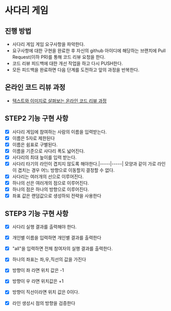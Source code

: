 # 사다리 게임
## 진행 방법
* 사다리 게임 게임 요구사항을 파악한다.
* 요구사항에 대한 구현을 완료한 후 자신의 github 아이디에 해당하는 브랜치에 Pull Request(이하 PR)를 통해 코드 리뷰 요청을 한다.
* 코드 리뷰 피드백에 대한 개선 작업을 하고 다시 PUSH한다.
* 모든 피드백을 완료하면 다음 단계를 도전하고 앞의 과정을 반복한다.

## 온라인 코드 리뷰 과정
* [텍스트와 이미지로 살펴보는 온라인 코드 리뷰 과정](https://github.com/nextstep-step/nextstep-docs/tree/master/codereview)

## STEP2 기능 구현 사항
- [X] 사다리 게임에 참여하는 사람의 이름을 입력받는다.
- [X] 이름은 5자로 제한된다
- [X] 이름은 쉼표로 구별된다.
- [X] 이름을 기준으로 사다리 폭도 넓어진다.
- [X] 사다리의 최대 높이를 입력 받는다.
- [X] 사다리 타기의 라인이 겹치지 않도록 해야한다.|-----|-----| 모양과 같이 가로 라인이 겹치는 경우 어느 방향으로 이동할지 결정할 수 없다.
- [X] 사다리는 여러개의 선으로 이루어진다.
- [X] 하나의 선은 여러개의 점으로 이루어진다.
- [X] 하나의 점은 하나의 방향으로 이루어진다.
- [X] 좌표 값은 랜덤값으로 생성하되 전략을 사용한다

## STEP3 기능 구현 사항
- [X] 사다리 실행 결과를 출력해야 한다.
- [X] 개인별 이름을 입력하면 개인별 결과를 출력한다
- [X] "all"을 입력하면 전체 참여자의 실행 결과를 출력한다.
- [X] 하나의 좌표는 좌,우,직선의 값을 가진다
- [X] 방향이 좌 라면 위치 값은 -1
- [X] 방향이 우 라면 위치값은 +1
- [X] 방향이 직선이라면 위치 값은 0이다.
- [X] 라인 생성시 점의 방향을 검증한다

